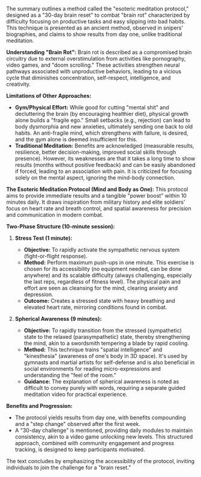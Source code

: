 The summary outlines a method called the "esoteric meditation protocol," designed as a "30-day brain reset" to combat "brain rot" characterized by difficulty focusing on productive tasks and easy slipping into bad habits. This technique is presented as an ancient method, observed in snipers' biographies, and claims to show results from day one, unlike traditional meditation.

**Understanding "Brain Rot":**
Brain rot is described as a compromised brain circuitry due to external overstimulation from activities like pornography, video games, and "doom scrolling." These activities strengthen neural pathways associated with unproductive behaviors, leading to a vicious cycle that diminishes concentration, self-respect, intelligence, and creativity.

**Limitations of Other Approaches:**
*   **Gym/Physical Effort:** While good for cutting "mental shit" and decluttering the brain (by encouraging healthier diet), physical growth alone builds a "fragile ego." Small setbacks (e.g., rejection) can lead to body dysmorphia and new anxieties, ultimately sending one back to old habits. An anti-fragile mind, which strengthens with failure, is desired, and the gym alone is deemed insufficient for this.
*   **Traditional Meditation:** Benefits are acknowledged (measurable results, resilience, better decision-making, improved social skills through presence). However, its weaknesses are that it takes a long time to show results (months without positive feedback) and can be easily abandoned if forced, leading to an association with pain. It is criticized for focusing solely on the mental aspect, ignoring the mind-body connection.

**The Esoteric Meditation Protocol (Mind and Body as One):**
This protocol aims to provide immediate results and a tangible "power boost" within 10 minutes daily. It draws inspiration from military history and elite soldiers' focus on heart rate and breath control, and spatial awareness for precision and communication in modern combat.

**Two-Phase Structure (10-minute session):**
1.  **Stress Test (1 minute):**
    *   **Objective:** To rapidly activate the sympathetic nervous system (fight-or-flight response).
    *   **Method:** Perform maximum push-ups in one minute. This exercise is chosen for its accessibility (no equipment needed, can be done anywhere) and its scalable difficulty (always challenging, especially the last reps, regardless of fitness level). The physical pain and effort are seen as cleansing for the mind, clearing anxiety and depression.
    *   **Outcome:** Creates a stressed state with heavy breathing and elevated heart rate, mirroring conditions found in combat.

2.  **Spherical Awareness (9 minutes):**
    *   **Objective:** To rapidly transition from the stressed (sympathetic) state to the relaxed (parasympathetic) state, thereby strengthening the mind, akin to a swordsmith tempering a blade by rapid cooling.
    *   **Method:** This technique trains "spatial intelligence" and "kinesthesia" (awareness of one's body in 3D space). It's used by gymnasts and martial artists for self-defense and is also beneficial in social environments for reading micro-expressions and understanding the "feel of the room."
    *   **Guidance:** The explanation of spherical awareness is noted as difficult to convey purely with words, requiring a separate guided meditation video for practical experience.

**Benefits and Progression:**
*   The protocol yields results from day one, with benefits compounding and a "step change" observed after the first week.
*   A "30-day challenge" is mentioned, providing daily modules to maintain consistency, akin to a video game unlocking new levels. This structured approach, combined with community engagement and progress tracking, is designed to keep participants motivated.

The text concludes by emphasizing the accessibility of the protocol, inviting individuals to join the challenge for a "brain reset."